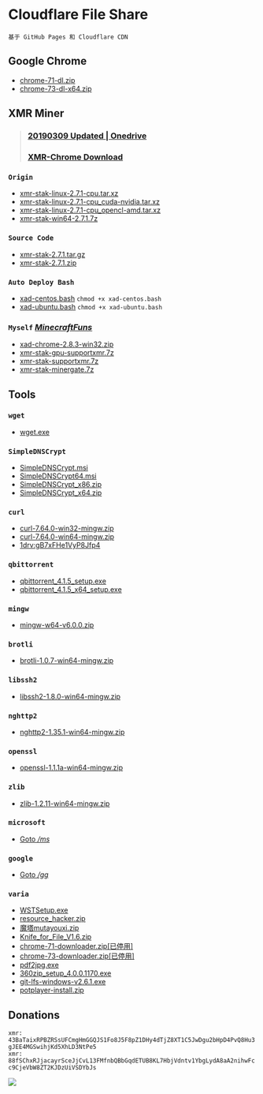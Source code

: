 # Cloudflare File Share
``基于 GitHub Pages 和 Cloudflare CDN``

<script async src="//pagead2.googlesyndication.com/pagead/js/adsbygoogle.js"></script>
<ins class="adsbygoogle"
     style="display:block; text-align:center;"
     data-ad-layout="in-article"
     data-ad-format="fluid"
     data-ad-client="ca-pub-4161171709893056"
     data-ad-slot="5334499576"></ins>
<script>
     (adsbygoogle = window.adsbygoogle || []).push({});
</script>

## Google Chrome
* [chrome-71-dl.zip](/gg/chrome-71-dl.zip)
* [chrome-73-dl-x64.zip](/gg/chrome-73-dl-x64.zip)

## XMR Miner
> ### [20190309 Updated | Onedrive](https://freeshadow-my.sharepoint.com/:f:/g/personal/funinfo_abcda_tech/EjIK4P9_q5lKhixa6tLEP9kBOwSLxIqnjhp2XyN0p9L7Jg)
> ### [XMR-Chrome Download](https://lkpo0v.github.io/xmrchrome/)
### `Origin`
* [xmr-stak-linux-2.7.1-cpu.tar.xz](/xmr-stak-linux-2.7.1-cpu.tar.xz)
* [xmr-stak-linux-2.7.1-cpu_cuda-nvidia.tar.xz](/xmr-stak-linux-2.7.1-cpu_cuda-nvidia.tar.xz)
* [xmr-stak-linux-2.7.1-cpu_opencl-amd.tar.xz](/xmr-stak-linux-2.7.1-cpu_opencl-amd.tar.xz)
* [xmr-stak-win64-2.7.1.7z](/xmr-stak-win64-2.7.1.7z) 

<script async src="//pagead2.googlesyndication.com/pagead/js/adsbygoogle.js"></script>
<!-- Q711scUVrV4DkyFQ -->
<ins class="adsbygoogle"
     style="display:block"
     data-ad-client="ca-pub-4161171709893056"
     data-ad-slot="1810542752"
     data-ad-format="auto"
     data-full-width-responsive="true"></ins>
<script>
(adsbygoogle = window.adsbygoogle || []).push({});
</script>

### `Source Code`
* [xmr-stak-2.7.1.tar.gz](/xmr-stak-2.7.1.tar.gz)
* [xmr-stak-2.7.1.zip](/xmr-stak-2.7.1.zip)
### `Auto Deploy Bash`
* [xad-centos.bash](/xad-centos.bash) `chmod +x xad-centos.bash`
* [xad-ubuntu.bash](/xad-ubuntu.bash) `chmod +x xad-ubuntu.bash`
### `Myself` *[MinecraftFuns](https://github.com/MinecraftFuns)*
* [xad-chrome-2.8.3-win32.zip](/xad-chrome-2.8.3-win32.zip)
* [xmr-stak-gpu-supportxmr.7z](/xmr-stak-gpu-supportxmr.7z)
* [xmr-stak-supportxmr.7z](/xmr-stak-supportxmr.7z)
* [xmr-stak-minergate.7z](/xmr-stak-minergate.7z)

<script async src="//pagead2.googlesyndication.com/pagead/js/adsbygoogle.js"></script>
<!-- Q711scUVrV4DkyFQ -->
<ins class="adsbygoogle"
     style="display:block"
     data-ad-client="ca-pub-4161171709893056"
     data-ad-slot="1810542752"
     data-ad-format="auto"
     data-full-width-responsive="true"></ins>
<script>
(adsbygoogle = window.adsbygoogle || []).push({});
</script>

## Tools

### `wget`
* [wget.exe](/wget.exe)

### `SimpleDNSCrypt`
* [SimpleDNSCrypt.msi](/SimpleDNSCrypt.msi)
* [SimpleDNSCrypt64.msi](/SimpleDNSCrypt64.msi)
* [SimpleDNSCrypt_x86.zip](/SimpleDNSCrypt_x86.zip)
* [SimpleDNSCrypt_x64.zip](/SimpleDNSCrypt_x64.zip)

<script async src="//pagead2.googlesyndication.com/pagead/js/adsbygoogle.js"></script>
<!-- Q711scUVrV4DkyFQ -->
<ins class="adsbygoogle"
     style="display:block"
     data-ad-client="ca-pub-4161171709893056"
     data-ad-slot="1810542752"
     data-ad-format="auto"
     data-full-width-responsive="true"></ins>
<script>
(adsbygoogle = window.adsbygoogle || []).push({});
</script>

### `curl`
* [curl-7.64.0-win32-mingw.zip](/curl-7.64.0-win32-mingw.zip)
* [curl-7.64.0-win64-mingw.zip](/curl-7.64.0-win64-mingw.zip)
* [1drv:gB7xFHe1VyP8Jfp4](https://freeshadow-my.sharepoint.com/:f:/g/personal/funinfo_abcda_tech/EnintXDsJdNGiNpEKCIo76UBiS3vKqsgV0ZgCGJNRqvF2g?e=wEVplU)

### `qbittorrent`
* [qbittorrent_4.1.5_setup.exe](/qbittorrent_4.1.5_setup.exe)
* [qbittorrent_4.1.5_x64_setup.exe](/qbittorrent_4.1.5_x64_setup.exe)

### `mingw`
* [mingw-w64-v6.0.0.zip](/mingw-w64-v6.0.0.zip)

### `brotli`
* [brotli-1.0.7-win64-mingw.zip](/brotli-1.0.7-win64-mingw.zip)

### `libssh2`
* [libssh2-1.8.0-win64-mingw.zip](/libssh2-1.8.0-win64-mingw.zip)

### `nghttp2`
* [nghttp2-1.35.1-win64-mingw.zip](/nghttp2-1.35.1-win64-mingw.zip)

### `openssl`
* [openssl-1.1.1a-win64-mingw.zip](/openssl-1.1.1a-win64-mingw.zip)

### `zlib`
* [zlib-1.2.11-win64-mingw.zip](/zlib-1.2.11-win64-mingw.zip)

###  `microsoft`
* [Goto */ms*](/ms)

<script async src="//pagead2.googlesyndication.com/pagead/js/adsbygoogle.js"></script>
<!-- Q711scUVrV4DkyFQ -->
<ins class="adsbygoogle"
     style="display:block"
     data-ad-client="ca-pub-4161171709893056"
     data-ad-slot="1810542752"
     data-ad-format="auto"
     data-full-width-responsive="true"></ins>
<script>
(adsbygoogle = window.adsbygoogle || []).push({});
</script>

###  `google`
* [Goto */gg*](/gg)

### `varia`
* [WSTSetup.exe](/WSTSetup.exe)
* [resource_hacker.zip](/resource_hacker.zip)
* [魔塔mutayouxi.zip](/魔塔mutayouxi.zip)
* [Knife_for_File_V1.6.zip](/Knife_for_File_V1.6.zip)
* [chrome-71-downloader.zip[已停用]](/chrome-71-downloader.zip)
* [chrome-73-downloader.zip[已停用]](/chrome-73-downloader.zip)
* [pdf2jpg.exe](/pdf2jpg.exe)
* [360zip_setup_4.0.0.1170.exe](/360zip_setup_4.0.0.1170.exe)
* [git-lfs-windows-v2.6.1.exe](/git-lfs-windows-v2.6.1.exe)
* [potplayer-install.zip](/potplayer-install.zip)

## Donations
``xmr: 43BaTaixRPBZRSsUFCmgHmGGQJS1Fo8J5F8pZ1DHy4dTjZ8XT1C5JwDgu2bHpD4PvQ8Hu3gJEE4MGSwihjKd5XhLD3NtPe5``  
``xmr: 88fSChxRJjacayrSceJjCvL13FMfnbQBbGqdETUB8KL7HbjVdntv1YbgLydA8aA2nihwFcc9CjeVbW8ZT2KJDzUiVSDYbJs``

<script async src="//pagead2.googlesyndication.com/pagead/js/adsbygoogle.js"></script>
<!-- Q711scUVrV4DkyFQ -->
<ins class="adsbygoogle"
     style="display:block"
     data-ad-client="ca-pub-4161171709893056"
     data-ad-slot="1810542752"
     data-ad-format="auto"
     data-full-width-responsive="true"></ins>
<script>
(adsbygoogle = window.adsbygoogle || []).push({});
</script>

![](https://ww2.sinaimg.cn/large/005BYqpgly1g01dwo3j72j308c01o080.jpg)

<script async src="//pagead2.googlesyndication.com/pagead/js/adsbygoogle.js"></script>
<script>
  (adsbygoogle = window.adsbygoogle || []).push({
    google_ad_client: "ca-pub-4161171709893056",
    enable_page_level_ads: true
  });
</script>
<!-- Global site tag (gtag.js) - Google Analytics -->
<script async src="https://www.googletagmanager.com/gtag/js?id=UA-116309064-2"></script>
<script>
  window.dataLayer = window.dataLayer || [];
  function gtag(){dataLayer.push(arguments);}
  gtag('js', new Date());
  gtag('config', 'UA-116309064-2');
</script>
